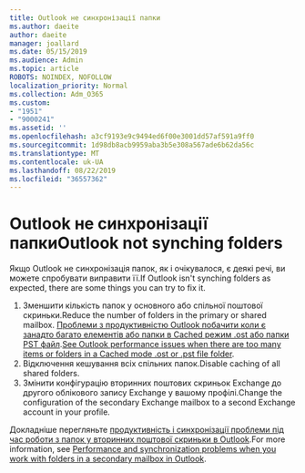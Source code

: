```yaml
---
title: Outlook не синхронізації папки
ms.author: daeite
author: daeite
manager: joallard
ms.date: 05/15/2019
ms.audience: Admin
ms.topic: article
ROBOTS: NOINDEX, NOFOLLOW
localization_priority: Normal
ms.collection: Adm_O365
ms.custom:
- "1951"
- "9000241"
ms.assetid: ''
ms.openlocfilehash: a3cf9193e9c9494ed6f00e3001dd57af591a9ff0
ms.sourcegitcommit: 1d98db8acb9959aba3b5e308a567ade6b62da56c
ms.translationtype: MT
ms.contentlocale: uk-UA
ms.lasthandoff: 08/22/2019
ms.locfileid: "36557362"
---
```

# <a name="outlook-not-synching-folders"></a><span data-ttu-id="11af1-102">Outlook не синхронізації папки</span><span class="sxs-lookup"><span data-stu-id="11af1-102">Outlook not synching folders</span></span>

<span data-ttu-id="11af1-103">Якщо Outlook не синхронізація папок, як і очікувалося, є деякі речі, ви можете спробувати виправити її.</span><span class="sxs-lookup"><span data-stu-id="11af1-103">If Outlook isn't synching folders as expected, there are some things you can try to fix it.</span></span>

1. <span data-ttu-id="11af1-104">Зменшити кількість папок у основного або спільної поштової скриньки.</span><span class="sxs-lookup"><span data-stu-id="11af1-104">Reduce the number of folders in the primary or shared mailbox.</span></span> <span data-ttu-id="11af1-105">[Проблеми з продуктивністю Outlook побачити коли є занадто багато елементів або папки в Cached режим .ost або папки PST файл](https://support.microsoft.com/help/2768656).</span><span class="sxs-lookup"><span data-stu-id="11af1-105">[See Outlook performance issues when there are too many items or folders in a Cached mode .ost or .pst file folder](https://support.microsoft.com/help/2768656).</span></span>
2. <span data-ttu-id="11af1-106">Відключення кешування всіх спільних папок.</span><span class="sxs-lookup"><span data-stu-id="11af1-106">Disable caching of all shared folders.</span></span>
3. <span data-ttu-id="11af1-107">Змінити конфігурацію вторинних поштових скриньок Exchange до другого облікового запису Exchange у вашому профілі.</span><span class="sxs-lookup"><span data-stu-id="11af1-107">Change the configuration of the secondary Exchange mailbox to a second Exchange account in your profile.</span></span>

<span data-ttu-id="11af1-108">Докладніше перегляньте [продуктивність і синхронізації проблеми під час роботи з папок у вторинних поштової скриньки в Outlook](https://support.microsoft.com/help/3115602).</span><span class="sxs-lookup"><span data-stu-id="11af1-108">For more information, see [Performance and synchronization problems when you work with folders in a secondary mailbox in Outlook](https://support.microsoft.com/help/3115602).</span></span>